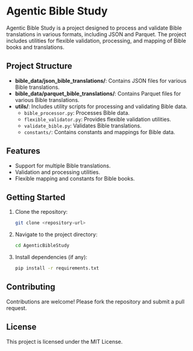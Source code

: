 # Agentic Bible Study

Agentic Bible Study is a project designed to process and validate Bible translations in various formats, including JSON and Parquet. The project includes utilities for flexible validation, processing, and mapping of Bible books and translations.

## Project Structure

- **bible_data/json_bible_translations/**: Contains JSON files for various Bible translations.
- **bible_data/parquet_bible_translations/**: Contains Parquet files for various Bible translations.
- **utils/**: Includes utility scripts for processing and validating Bible data.
  - `bible_processor.py`: Processes Bible data.
  - `flexible_validator.py`: Provides flexible validation utilities.
  - `validate_bible.py`: Validates Bible translations.
  - `constants/`: Contains constants and mappings for Bible data.

## Features

- Support for multiple Bible translations.
- Validation and processing utilities.
- Flexible mapping and constants for Bible books.

## Getting Started

1. Clone the repository:
   ```bash
   git clone <repository-url>
   ```
2. Navigate to the project directory:
   ```bash
   cd AgenticBibleStudy
   ```
3. Install dependencies (if any):
   ```bash
   pip install -r requirements.txt
   ```

## Contributing

Contributions are welcome! Please fork the repository and submit a pull request.

## License

This project is licensed under the MIT License.
